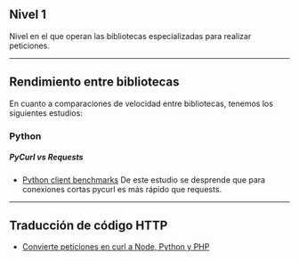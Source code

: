 ## Nivel 1
Nivel en el que operan las bibliotecas especializadas para realizar peticiones.

__________________________________________

## Rendimiento entre bibliotecas
En cuanto a comparaciones de velocidad entre bibliotecas, tenemos los siguientes estudios:

### Python
##### PyCurl vs Requests
- [Python client benchmarks](https://github.com/svanoort/python-client-benchmarks) De este estudio se desprende que para conexiones cortas pycurl es más rápido que requests.

________________________________________

## Traducción de código HTTP
- [Convierte peticiones en curl a Node, Python y PHP](https://curl.trillworks.com/#node)